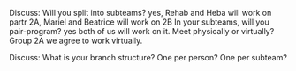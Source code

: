 Discuss: Will you split into subteams? yes, Rehab and Heba will work on partr 2A, Mariel and Beatrice will work on 2B
 In your subteams, will you pair-program? yes both of us will work on it.
 Meet physically or virtually? Group 2A we agree to work virtually.
 
Discuss: What is your branch structure? One per person? One per subteam?